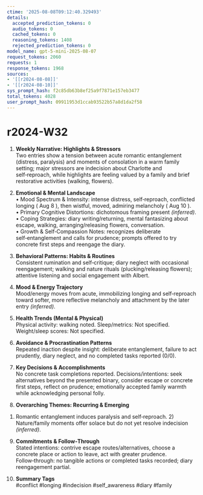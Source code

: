 ```yaml
---
ctime: '2025-08-08T09:12:40.329493'
details:
  accepted_prediction_tokens: 0
  audio_tokens: 0
  cached_tokens: 0
  reasoning_tokens: 1408
  rejected_prediction_tokens: 0
model_name: gpt-5-mini-2025-08-07
request_tokens: 2060
requests: 1
response_tokens: 1968
sources:
- '[[r2024-08-08]]'
- '[[r2024-08-10]]'
sys_prompt_hash: f2c85db63b8ef25a9f7871e157eb3477
total_tokens: 4028
user_prompt_hash: 09911953d1ccab93522b57a8d1da2f58
---
```

# r2024-W32

1. **Weekly Narrative: Highlights & Stressors**  
Two entries show a tension between acute romantic entanglement (distress, paralysis) and moments of consolation in a warm family setting; major stressors are indecision about Charlotte and self‑reproach, while highlights are feeling valued by a family and brief restorative activities (walking, flowers).

2. **Emotional & Mental Landscape**  
• Mood Spectrum & Intensity: intense distress, self‑reproach, conflicted longing ( Aug 8 ), then wistful, moved, admiring melancholy ( Aug 10 ).  
• Primary Cognitive Distortions: dichotomous framing present *(inferred)*.  
• Coping Strategies: diary writing/returning, mental fantasizing about escape, walking, arranging/releasing flowers, conversation.  
• Growth & Self‑Compassion Notes: recognizes deliberate self‑entanglement and calls for prudence; prompts offered to try concrete first steps and reengage the diary.

3. **Behavioral Patterns: Habits & Routines**  
Consistent rumination and self‑critique; diary neglect with occasional reengagement; walking and nature rituals (plucking/releasing flowers); attentive listening and social engagement with Albert.

4. **Mood & Energy Trajectory**  
Mood/energy moves from acute, immobilizing longing and self‑reproach toward softer, more reflective melancholy and attachment by the later entry *(inferred)*.

5. **Health Trends (Mental & Physical)**  
Physical activity: walking noted. Sleep/metrics: Not specified. Weight/sleep scores: Not specified.

6. **Avoidance & Procrastination Patterns**  
Repeated inaction despite insight: deliberate entanglement, failure to act prudently, diary neglect, and no completed tasks reported (0/0).

7. **Key Decisions & Accomplishments**  
No concrete task completions reported. Decisions/intentions: seek alternatives beyond the presented binary, consider escape or concrete first steps, reflect on prudence; emotionally accepted family warmth while acknowledging personal folly.

8. **Overarching Themes: Recurring & Emerging**  
1) Romantic entanglement induces paralysis and self‑reproach. 2) Nature/family moments offer solace but do not yet resolve indecision *(inferred)*.

9. **Commitments & Follow‑Through**  
Stated intentions: contrive escape routes/alternatives, choose a concrete place or action to leave, act with greater prudence. Follow‑through: no tangible actions or completed tasks recorded; diary reengagement partial.

10. **Summary Tags**  
#conflict #longing #indecision #self_awareness #diary #family